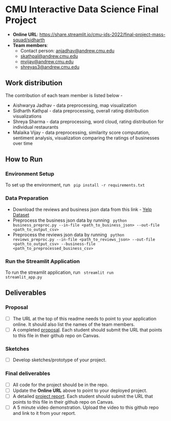 # CMU Interactive Data Science Final Project

* **Online URL**: https://share.streamlit.io/cmu-ids-2022/final-project-mass-squad/sidharth
* **Team members**:
  * Contact person: anjadhav@andrew.cmu.edu
  * skathpal@andrew.cmu.edu
  * mvijay@andrew.cmu.edu
  * shreyas3@andrew.cmu.edu

## Work distribution

The contribution of each team member is listed below - 

* Aishwarya Jadhav - data preprocessing, map visualization
* Sidharth Kathpal - data preprocessing, overall rating distribution visualizations
* Shreya Sharma - data preprocessing, word cloud, rating distribution for individual restaurants
* Malaika Vijay - data preprocessing, similarity score computation, sentiment analysis, visualization comparing the ratings of businesses over time


## How to Run

### Environment Setup
To set up the environment, run <code> pip install -r requirements.txt </code>

### Data Preparation

* Download the reviews and business json data from this link - [Yelp Dataset](https://www.yelp.com/dataset/download)
* Preprocess the business json data by running <code> python business_preproc.py --in-file <path_to_business_json> --out-file <path_to_output_csv> </code>
* Preprocess the reviews json data by running <code> python reviews_preproc.py --in-file <path_to_reviews_json> --out-file <path_to_output_csv> --business-file <path_to_preprocessed_business_csv> </code>

### Run the Streamlit Application 

 To run the streamlit application, run <code> streamlit run streamlit_app.py </code>

## Deliverables

### Proposal

- [ ] The URL at the top of this readme needs to point to your application online. It should also list the names of the team members.
- [ ] A completed [proposal](Proposal.md). Each student should submit the URL that points to this file in their github repo on Canvas.

### Sketches

- [ ] Develop sketches/prototype of your project.

### Final deliverables

- [ ] All code for the project should be in the repo.
- [ ] Update the **Online URL** above to point to your deployed project.
- [ ] A detailed [project report](Report.md).  Each student should submit the URL that points to this file in their github repo on Canvas.
- [ ] A 5 minute video demonstration.  Upload the video to this github repo and link to it from your report.
